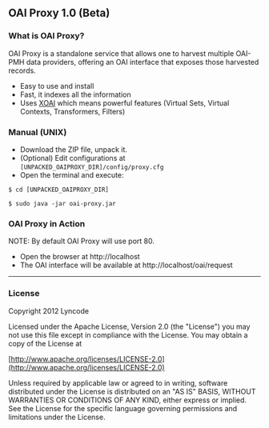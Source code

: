 ## OAI Proxy 1.0 (Beta)

### What is OAI Proxy?

OAI Proxy is a standalone service that allows one to harvest multiple OAI-PMH data providers, offering an OAI interface that exposes those harvested records.

- Easy to use and install
- Fast, it indexes all the information
- Uses [XOAI](http://github.com/lyncode/xoai) which means powerful features (Virtual Sets, Virtual Contexts, Transformers, Filters)


### Manual (UNIX)

- Download the ZIP file, unpack it.
- (Optional) Edit configurations at ``[UNPACKED_OAIPROXY_DIR]/config/proxy.cfg``
- Open the terminal and execute:

``$ cd [UNPACKED_OAIPROXY_DIR]``

``$ sudo java -jar oai-proxy.jar``

### OAI Proxy in Action

NOTE: By default OAI Proxy will use port 80.

- Open the browser at http://localhost
- The OAI interface will be available at http://localhost/oai/request

- - -

### License

Copyright 2012 Lyncode

Licensed under the Apache License, Version 2.0 (the "License") you may not use this file except in compliance with the License.
You may obtain a copy of the License at 
	
[http://www.apache.org/licenses/LICENSE-2.0](http://www.apache.org/licenses/LICENSE-2.0)

Unless required by applicable law or agreed to in writing, software distributed under the License is distributed on an "AS IS" BASIS, WITHOUT WARRANTIES OR CONDITIONS OF ANY KIND, either express or implied. See the License for the specific language governing permissions and limitations under the License.
